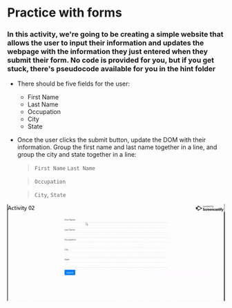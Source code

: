 # Practice with forms

### In this activity, we're going to be creating a simple website that allows the user to input their information and updates the webpage with the information they just entered when they submit their form. No code is provided for you, but if you get stuck, there's pseudocode available for you in the hint folder

* There should be five fields for the user:
    * First Name
    * Last Name
    * Occupation
    * City
    * State

* Once the user clicks the submit button, update the DOM with their information. Group the first name and last name together in a line, and group the city and state together in a line:

    > `First Name` `Last Name`

    > `Occupation`

    > `City`, `State`

![Activity 01](01.gif)